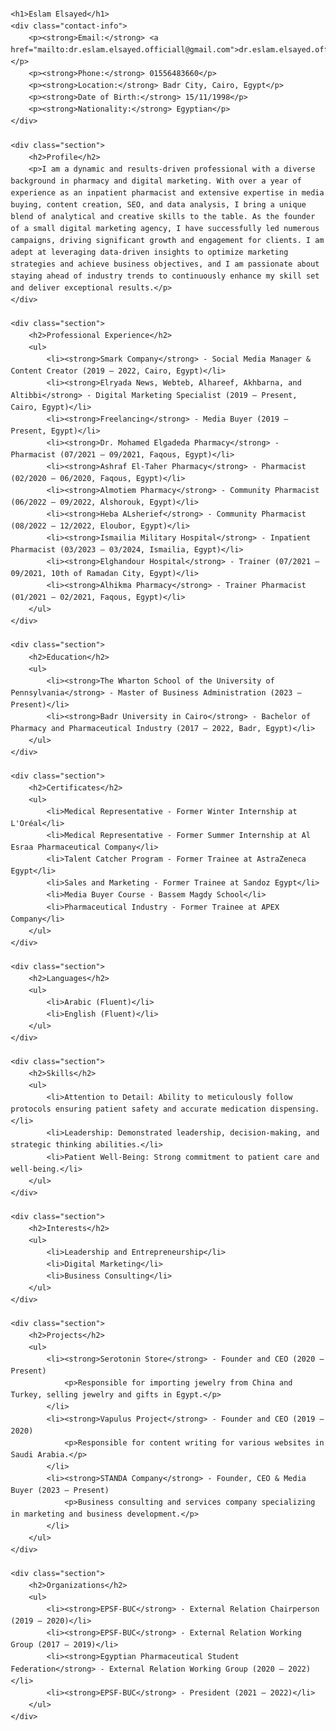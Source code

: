 <html lang="en">
<head>
    <meta charset="UTF-8">
    <meta name="viewport" content="width=device-width, initial-scale=1.0">
    <title>Eslam Elsayed's Resume</title>
    <style>
        body {
            font-family: Arial, sans-serif;
            margin: 20px;
            line-height: 1.6;
        }
        h1, h2, h3 {
            color: #2c3e50;
        }
        ul {
            list-style-type: none;
            padding: 0;
        }
        li {
            margin-bottom: 10px;
        }
        .section {
            margin-bottom: 20px;
        }
        .contact-info {
            font-size: 1.2em;
            margin-bottom: 20px;
        }
        .section-title {
            margin-top: 30px;
        }
    </style>
</head>
<body>

    <h1>Eslam Elsayed</h1>
    <div class="contact-info">
        <p><strong>Email:</strong> <a href="mailto:dr.eslam.elsayed.officiall@gmail.com">dr.eslam.elsayed.officiall@gmail.com</a></p>
        <p><strong>Phone:</strong> 01556483660</p>
        <p><strong>Location:</strong> Badr City, Cairo, Egypt</p>
        <p><strong>Date of Birth:</strong> 15/11/1998</p>
        <p><strong>Nationality:</strong> Egyptian</p>
    </div>

    <div class="section">
        <h2>Profile</h2>
        <p>I am a dynamic and results-driven professional with a diverse background in pharmacy and digital marketing. With over a year of experience as an inpatient pharmacist and extensive expertise in media buying, content creation, SEO, and data analysis, I bring a unique blend of analytical and creative skills to the table. As the founder of a small digital marketing agency, I have successfully led numerous campaigns, driving significant growth and engagement for clients. I am adept at leveraging data-driven insights to optimize marketing strategies and achieve business objectives, and I am passionate about staying ahead of industry trends to continuously enhance my skill set and deliver exceptional results.</p>
    </div>

    <div class="section">
        <h2>Professional Experience</h2>
        <ul>
            <li><strong>Smark Company</strong> - Social Media Manager & Content Creator (2019 – 2022, Cairo, Egypt)</li>
            <li><strong>Elryada News, Webteb, Alhareef, Akhbarna, and Altibbi</strong> - Digital Marketing Specialist (2019 – Present, Cairo, Egypt)</li>
            <li><strong>Freelancing</strong> - Media Buyer (2019 – Present, Egypt)</li>
            <li><strong>Dr. Mohamed Elgadeda Pharmacy</strong> - Pharmacist (07/2021 – 09/2021, Faqous, Egypt)</li>
            <li><strong>Ashraf El-Taher Pharmacy</strong> - Pharmacist (02/2020 – 06/2020, Faqous, Egypt)</li>
            <li><strong>Almotiem Pharmacy</strong> - Community Pharmacist (06/2022 – 09/2022, Alshorouk, Egypt)</li>
            <li><strong>Heba ALsherief</strong> - Community Pharmacist (08/2022 – 12/2022, Eloubor, Egypt)</li>
            <li><strong>Ismailia Military Hospital</strong> - Inpatient Pharmacist (03/2023 – 03/2024, Ismailia, Egypt)</li>
            <li><strong>Elghandour Hospital</strong> - Trainer (07/2021 – 09/2021, 10th of Ramadan City, Egypt)</li>
            <li><strong>Alhikma Pharmacy</strong> - Trainer Pharmacist (01/2021 – 02/2021, Faqous, Egypt)</li>
        </ul>
    </div>

    <div class="section">
        <h2>Education</h2>
        <ul>
            <li><strong>The Wharton School of the University of Pennsylvania</strong> - Master of Business Administration (2023 – Present)</li>
            <li><strong>Badr University in Cairo</strong> - Bachelor of Pharmacy and Pharmaceutical Industry (2017 – 2022, Badr, Egypt)</li>
        </ul>
    </div>

    <div class="section">
        <h2>Certificates</h2>
        <ul>
            <li>Medical Representative - Former Winter Internship at L'Oréal</li>
            <li>Medical Representative - Former Summer Internship at Al Esraa Pharmaceutical Company</li>
            <li>Talent Catcher Program - Former Trainee at AstraZeneca Egypt</li>
            <li>Sales and Marketing - Former Trainee at Sandoz Egypt</li>
            <li>Media Buyer Course - Bassem Magdy School</li>
            <li>Pharmaceutical Industry - Former Trainee at APEX Company</li>
        </ul>
    </div>

    <div class="section">
        <h2>Languages</h2>
        <ul>
            <li>Arabic (Fluent)</li>
            <li>English (Fluent)</li>
        </ul>
    </div>

    <div class="section">
        <h2>Skills</h2>
        <ul>
            <li>Attention to Detail: Ability to meticulously follow protocols ensuring patient safety and accurate medication dispensing.</li>
            <li>Leadership: Demonstrated leadership, decision-making, and strategic thinking abilities.</li>
            <li>Patient Well-Being: Strong commitment to patient care and well-being.</li>
        </ul>
    </div>

    <div class="section">
        <h2>Interests</h2>
        <ul>
            <li>Leadership and Entrepreneurship</li>
            <li>Digital Marketing</li>
            <li>Business Consulting</li>
        </ul>
    </div>

    <div class="section">
        <h2>Projects</h2>
        <ul>
            <li><strong>Serotonin Store</strong> - Founder and CEO (2020 – Present)
                <p>Responsible for importing jewelry from China and Turkey, selling jewelry and gifts in Egypt.</p>
            </li>
            <li><strong>Vapulus Project</strong> - Founder and CEO (2019 – 2020)
                <p>Responsible for content writing for various websites in Saudi Arabia.</p>
            </li>
            <li><strong>STANDA Company</strong> - Founder, CEO & Media Buyer (2023 – Present)
                <p>Business consulting and services company specializing in marketing and business development.</p>
            </li>
        </ul>
    </div>

    <div class="section">
        <h2>Organizations</h2>
        <ul>
            <li><strong>EPSF-BUC</strong> - External Relation Chairperson (2019 – 2020)</li>
            <li><strong>EPSF-BUC</strong> - External Relation Working Group (2017 – 2019)</li>
            <li><strong>Egyptian Pharmaceutical Student Federation</strong> - External Relation Working Group (2020 – 2022)</li>
            <li><strong>EPSF-BUC</strong> - President (2021 – 2022)</li>
        </ul>
    </div>

</body>
</html>
